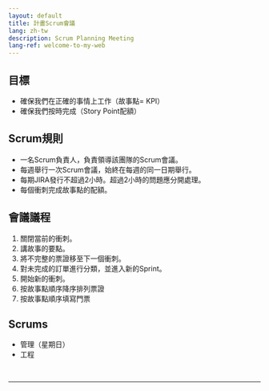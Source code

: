 ```yaml
---
layout: default
title: 計畫Scrum會議
lang: zh-tw
description: Scrum Planning Meeting
lang-ref: welcome-to-my-web
---
```




## 目標

* 確保我們在正確的事情上工作（故事點= KPI）
* 確保我們按時完成（Story Point配額）

## Scrum規則

* 一名Scrum負責人，負責領導該團隊的Scrum會議。
* 每週舉行一次Scrum會議，始終在每週的同一日期舉行。
* 每期JIRA發行不超過2小時。超過2小時的問題應分開處理。
* 每個衝刺完成故事點的配額。

## 會議議程

1. 關閉當前的衝刺。
1. 講故事的要點。
1. 將不完整的票證移至下一個衝刺。
1. 對未完成的訂單進行分類，並進入新的Sprint。
1. 開始新的衝刺。
1. 按故事點順序降序排列票證
1. 按故事點順序填寫門票

## Scrums

* 管理（星期日）
* 工程

<br>

---

<br>

